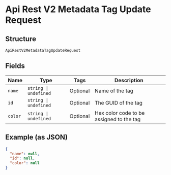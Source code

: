 
# Api Rest V2 Metadata Tag Update Request

## Structure

`ApiRestV2MetadataTagUpdateRequest`

## Fields

| Name | Type | Tags | Description |
|  --- | --- | --- | --- |
| `name` | `string \| undefined` | Optional | Name of the tag |
| `id` | `string \| undefined` | Optional | The GUID of the tag |
| `color` | `string \| undefined` | Optional | Hex color code to be assigned to the tag |

## Example (as JSON)

```json
{
  "name": null,
  "id": null,
  "color": null
}
```

